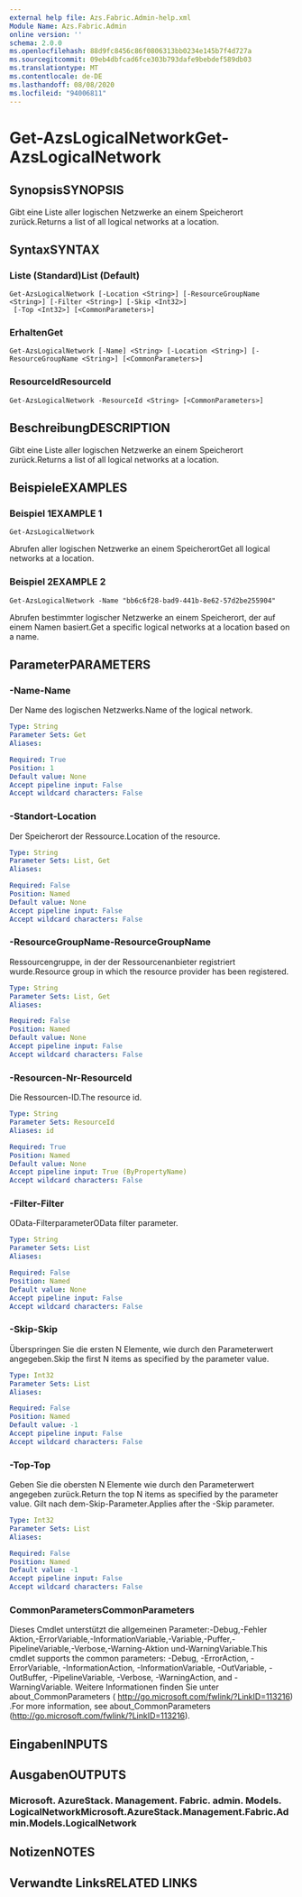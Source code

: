 ```yaml
---
external help file: Azs.Fabric.Admin-help.xml
Module Name: Azs.Fabric.Admin
online version: ''
schema: 2.0.0
ms.openlocfilehash: 88d9fc8456c86f0806313bb0234e145b7f4d727a
ms.sourcegitcommit: 09eb4dbfcad6fce303b793dafe9bebdef589db03
ms.translationtype: MT
ms.contentlocale: de-DE
ms.lasthandoff: 08/08/2020
ms.locfileid: "94006811"
---
```

# <span data-ttu-id="d887e-101">Get-AzsLogicalNetwork</span><span class="sxs-lookup"><span data-stu-id="d887e-101">Get-AzsLogicalNetwork</span></span>

## <span data-ttu-id="d887e-102">Synopsis</span><span class="sxs-lookup"><span data-stu-id="d887e-102">SYNOPSIS</span></span>
<span data-ttu-id="d887e-103">Gibt eine Liste aller logischen Netzwerke an einem Speicherort zurück.</span><span class="sxs-lookup"><span data-stu-id="d887e-103">Returns a list of all logical networks at a location.</span></span>

## <span data-ttu-id="d887e-104">Syntax</span><span class="sxs-lookup"><span data-stu-id="d887e-104">SYNTAX</span></span>

### <span data-ttu-id="d887e-105">Liste (Standard)</span><span class="sxs-lookup"><span data-stu-id="d887e-105">List (Default)</span></span>
```
Get-AzsLogicalNetwork [-Location <String>] [-ResourceGroupName <String>] [-Filter <String>] [-Skip <Int32>]
 [-Top <Int32>] [<CommonParameters>]
```

### <span data-ttu-id="d887e-106">Erhalten</span><span class="sxs-lookup"><span data-stu-id="d887e-106">Get</span></span>
```
Get-AzsLogicalNetwork [-Name] <String> [-Location <String>] [-ResourceGroupName <String>] [<CommonParameters>]
```

### <span data-ttu-id="d887e-107">ResourceId</span><span class="sxs-lookup"><span data-stu-id="d887e-107">ResourceId</span></span>
```
Get-AzsLogicalNetwork -ResourceId <String> [<CommonParameters>]
```

## <span data-ttu-id="d887e-108">Beschreibung</span><span class="sxs-lookup"><span data-stu-id="d887e-108">DESCRIPTION</span></span>
<span data-ttu-id="d887e-109">Gibt eine Liste aller logischen Netzwerke an einem Speicherort zurück.</span><span class="sxs-lookup"><span data-stu-id="d887e-109">Returns a list of all logical networks at a location.</span></span>

## <span data-ttu-id="d887e-110">Beispiele</span><span class="sxs-lookup"><span data-stu-id="d887e-110">EXAMPLES</span></span>

### <span data-ttu-id="d887e-111">Beispiel 1</span><span class="sxs-lookup"><span data-stu-id="d887e-111">EXAMPLE 1</span></span>
```
Get-AzsLogicalNetwork
```

<span data-ttu-id="d887e-112">Abrufen aller logischen Netzwerke an einem Speicherort</span><span class="sxs-lookup"><span data-stu-id="d887e-112">Get all logical networks at a location.</span></span>

### <span data-ttu-id="d887e-113">Beispiel 2</span><span class="sxs-lookup"><span data-stu-id="d887e-113">EXAMPLE 2</span></span>
```
Get-AzsLogicalNetwork -Name "bb6c6f28-bad9-441b-8e62-57d2be255904"
```

<span data-ttu-id="d887e-114">Abrufen bestimmter logischer Netzwerke an einem Speicherort, der auf einem Namen basiert.</span><span class="sxs-lookup"><span data-stu-id="d887e-114">Get a specific logical networks at a location based on a name.</span></span>

## <span data-ttu-id="d887e-115">Parameter</span><span class="sxs-lookup"><span data-stu-id="d887e-115">PARAMETERS</span></span>

### <span data-ttu-id="d887e-116">-Name</span><span class="sxs-lookup"><span data-stu-id="d887e-116">-Name</span></span>
<span data-ttu-id="d887e-117">Der Name des logischen Netzwerks.</span><span class="sxs-lookup"><span data-stu-id="d887e-117">Name of the logical network.</span></span>

```yaml
Type: String
Parameter Sets: Get
Aliases:

Required: True
Position: 1
Default value: None
Accept pipeline input: False
Accept wildcard characters: False
```

### <span data-ttu-id="d887e-118">-Standort</span><span class="sxs-lookup"><span data-stu-id="d887e-118">-Location</span></span>
<span data-ttu-id="d887e-119">Der Speicherort der Ressource.</span><span class="sxs-lookup"><span data-stu-id="d887e-119">Location of the resource.</span></span>

```yaml
Type: String
Parameter Sets: List, Get
Aliases:

Required: False
Position: Named
Default value: None
Accept pipeline input: False
Accept wildcard characters: False
```

### <span data-ttu-id="d887e-120">-ResourceGroupName</span><span class="sxs-lookup"><span data-stu-id="d887e-120">-ResourceGroupName</span></span>
<span data-ttu-id="d887e-121">Ressourcengruppe, in der der Ressourcenanbieter registriert wurde.</span><span class="sxs-lookup"><span data-stu-id="d887e-121">Resource group in which the resource provider has been registered.</span></span>

```yaml
Type: String
Parameter Sets: List, Get
Aliases:

Required: False
Position: Named
Default value: None
Accept pipeline input: False
Accept wildcard characters: False
```

### <span data-ttu-id="d887e-122">-Resourcen-Nr</span><span class="sxs-lookup"><span data-stu-id="d887e-122">-ResourceId</span></span>
<span data-ttu-id="d887e-123">Die Ressourcen-ID.</span><span class="sxs-lookup"><span data-stu-id="d887e-123">The resource id.</span></span>

```yaml
Type: String
Parameter Sets: ResourceId
Aliases: id

Required: True
Position: Named
Default value: None
Accept pipeline input: True (ByPropertyName)
Accept wildcard characters: False
```

### <span data-ttu-id="d887e-124">-Filter</span><span class="sxs-lookup"><span data-stu-id="d887e-124">-Filter</span></span>
<span data-ttu-id="d887e-125">OData-Filterparameter</span><span class="sxs-lookup"><span data-stu-id="d887e-125">OData filter parameter.</span></span>

```yaml
Type: String
Parameter Sets: List
Aliases:

Required: False
Position: Named
Default value: None
Accept pipeline input: False
Accept wildcard characters: False
```

### <span data-ttu-id="d887e-126">-Skip</span><span class="sxs-lookup"><span data-stu-id="d887e-126">-Skip</span></span>
<span data-ttu-id="d887e-127">Überspringen Sie die ersten N Elemente, wie durch den Parameterwert angegeben.</span><span class="sxs-lookup"><span data-stu-id="d887e-127">Skip the first N items as specified by the parameter value.</span></span>

```yaml
Type: Int32
Parameter Sets: List
Aliases:

Required: False
Position: Named
Default value: -1
Accept pipeline input: False
Accept wildcard characters: False
```

### <span data-ttu-id="d887e-128">-Top</span><span class="sxs-lookup"><span data-stu-id="d887e-128">-Top</span></span>
<span data-ttu-id="d887e-129">Geben Sie die obersten N Elemente wie durch den Parameterwert angegeben zurück.</span><span class="sxs-lookup"><span data-stu-id="d887e-129">Return the top N items as specified by the parameter value.</span></span>
<span data-ttu-id="d887e-130">Gilt nach dem-Skip-Parameter.</span><span class="sxs-lookup"><span data-stu-id="d887e-130">Applies after the -Skip parameter.</span></span>

```yaml
Type: Int32
Parameter Sets: List
Aliases:

Required: False
Position: Named
Default value: -1
Accept pipeline input: False
Accept wildcard characters: False
```

### <span data-ttu-id="d887e-131">CommonParameters</span><span class="sxs-lookup"><span data-stu-id="d887e-131">CommonParameters</span></span>
<span data-ttu-id="d887e-132">Dieses Cmdlet unterstützt die allgemeinen Parameter:-Debug,-Fehler Aktion,-ErrorVariable,-InformationVariable,-Variable,-Puffer,-PipelineVariable,-Verbose,-Warning-Aktion und-WarningVariable.</span><span class="sxs-lookup"><span data-stu-id="d887e-132">This cmdlet supports the common parameters: -Debug, -ErrorAction, -ErrorVariable, -InformationAction, -InformationVariable, -OutVariable, -OutBuffer, -PipelineVariable, -Verbose, -WarningAction, and -WarningVariable.</span></span> <span data-ttu-id="d887e-133">Weitere Informationen finden Sie unter about_CommonParameters ( http://go.microsoft.com/fwlink/?LinkID=113216) .</span><span class="sxs-lookup"><span data-stu-id="d887e-133">For more information, see about_CommonParameters (http://go.microsoft.com/fwlink/?LinkID=113216).</span></span>

## <span data-ttu-id="d887e-134">Eingaben</span><span class="sxs-lookup"><span data-stu-id="d887e-134">INPUTS</span></span>

## <span data-ttu-id="d887e-135">Ausgaben</span><span class="sxs-lookup"><span data-stu-id="d887e-135">OUTPUTS</span></span>

### <span data-ttu-id="d887e-136">Microsoft. AzureStack. Management. Fabric. admin. Models. LogicalNetwork</span><span class="sxs-lookup"><span data-stu-id="d887e-136">Microsoft.AzureStack.Management.Fabric.Admin.Models.LogicalNetwork</span></span>

## <span data-ttu-id="d887e-137">Notizen</span><span class="sxs-lookup"><span data-stu-id="d887e-137">NOTES</span></span>

## <span data-ttu-id="d887e-138">Verwandte Links</span><span class="sxs-lookup"><span data-stu-id="d887e-138">RELATED LINKS</span></span>
